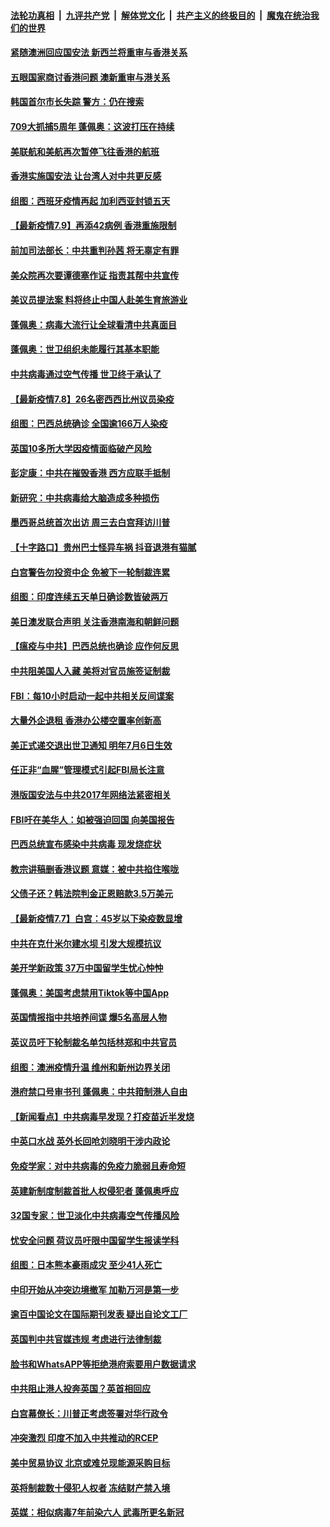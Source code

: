####  [法轮功真相](../../../../basic/blob/master/README.md?t=07092302) &nbsp;|&nbsp; [九评共产党](../../../../9ping.md/blob/master/README.md?t=07092302) &nbsp;|&nbsp; [解体党文化](../../../../jtdwh.md/blob/master/README.md?t=07092302)  &nbsp;|&nbsp; [共产主义的终极目的](../../../../gczydzjmd.md/blob/master/README.md?t=07092302) &nbsp;|&nbsp; [魔鬼在统治我们的世界](../../../../mgztzwmdsj.md/blob/master/README.md?t=07092302) 

#### [紧随澳洲回应国安法 新西兰将重审与香港关系](../pages/nsc418/n12244085.md?t=07092302) 

#### [五眼国家商讨香港问题 澳新重审与港关系](../pages/nsc418/n12244260.md?t=07092302) 

#### [韩国首尔市长失踪 警方：仍在搜索](../pages/nsc418/n12243734.md?t=07092302) 

#### [709大抓捕5周年 蓬佩奥：这波打压在持续](../pages/nsc418/n12243611.md?t=07092302) 

#### [美联航和美航再次暂停飞往香港的航班](../pages/nsc418/n12243607.md?t=07092302) 

#### [香港实施国安法 让台湾人对中共更反感](../pages/nsc418/n12243520.md?t=07092302) 

#### [组图：西班牙疫情再起 加利西亚封锁五天](../pages/nsc418/n12241508.md?t=07092302) 

#### [【最新疫情7.9】再添42病例 香港重施限制](../pages/nsc418/n12242776.md?t=07092302) 

#### [前加司法部长：中共重判孙茜 将无辜定有罪](../pages/nsc418/n12242297.md?t=07092302) 

#### [美众院再次要谭德塞作证 指责其帮中共宣传](../pages/nsc418/n12242500.md?t=07092302) 

#### [美议员提法案 料将终止中国人赴美生育旅游业](../pages/nsc418/n12242470.md?t=07092302) 

#### [蓬佩奥：病毒大流行让全球看清中共真面目](../pages/nsc418/n12242486.md?t=07092302) 

#### [蓬佩奥：世卫组织未能履行其基本职能](../pages/nsc418/n12242263.md?t=07092302) 

#### [中共病毒通过空气传播 世卫终于承认了](../pages/nsc418/n12241930.md?t=07092302) 

#### [【最新疫情7.8】26名密西西比州议员染疫](../pages/nsc418/n12239975.md?t=07092302) 

#### [组图：巴西总统确诊 全国逾166万人染疫](../pages/nsc418/n12240754.md?t=07092302) 

#### [英国10多所大学因疫情面临破产风险](../pages/nsc418/n12241724.md?t=07092302) 

#### [彭定康：中共在摧毁香港 西方应联手抵制](../pages/nsc418/n12241830.md?t=07092302) 

#### [新研究：中共病毒给大脑造成多种损伤](../pages/nsc418/n12241750.md?t=07092302) 

#### [墨西哥总统首次出访 周三去白宫拜访川普](../pages/nsc418/n12241397.md?t=07092302) 

#### [【十字路口】贵州巴士怪异车祸 抖音退港有猫腻](../pages/nsc418/n12240298.md?t=07092302) 

#### [白宫警告勿投资中企 免被下一轮制裁连累](../pages/nsc418/n12241334.md?t=07092302) 

#### [组图：印度连续五天单日确诊数皆破两万](../pages/nsc418/n12238724.md?t=07092302) 

#### [美日澳发联合声明 关注香港南海和朝鲜问题](../pages/nsc418/n12240998.md?t=07092302) 

#### [【瘟疫与中共】巴西总统也确诊 应作何反思](../pages/nsc418/n12240166.md?t=07092302) 

#### [中共阻美国人入藏 美将对官员施签证制裁](../pages/nsc418/n12240452.md?t=07092302) 

#### [FBI：每10小时启动一起中共相关反间谍案](../pages/nsc418/n12239799.md?t=07092302) 

#### [大量外企退租 香港办公楼空置率创新高](../pages/nsc418/n12240111.md?t=07092302) 

#### [美正式递交退出世卫通知 明年7月6日生效](../pages/nsc418/n12239902.md?t=07092302) 

#### [任正非“血腥”管理模式引起FBI局长注意](../pages/nsc418/n12239966.md?t=07092302) 

#### [港版国安法与中共2017年网络法紧密相关](../pages/nsc418/n12239427.md?t=07092302) 

#### [FBI吁在美华人：如被强迫回国 向美国报告](../pages/nsc418/n12239450.md?t=07092302) 

#### [巴西总统宣布感染中共病毒 现发烧症状](../pages/nsc418/n12239468.md?t=07092302) 

#### [教宗讲稿删香港议题 意媒：被中共掐住喉咙](../pages/nsc418/n12239424.md?t=07092302) 

#### [父债子还？韩法院判金正恩赔款3.5万美元](../pages/nsc418/n12239338.md?t=07092302) 

#### [【最新疫情7.7】白宫：45岁以下染疫数显增](../pages/nsc418/n12237581.md?t=07092302) 

#### [中共在克什米尔建水坝 引发大规模抗议](../pages/nsc418/n12239209.md?t=07092302) 

#### [美开学新政策 37万中国留学生忧心忡忡](../pages/nsc418/n12239233.md?t=07092302) 

#### [蓬佩奥：美国考虑禁用Tiktok等中国App](../pages/nsc418/n12238644.md?t=07092302) 

#### [英国情报指中共培养间谍 爆5名高层人物](../pages/nsc418/n12238557.md?t=07092302) 

#### [英议员吁下轮制裁名单包括林郑和中共官员](../pages/nsc418/n12238655.md?t=07092302) 

#### [组图：澳洲疫情升温 维州和新州边界关闭](../pages/nsc418/n12236420.md?t=07092302) 

#### [港府禁口号审书刊 蓬佩奥：中共箝制港人自由](../pages/nsc418/n12238057.md?t=07092302) 

#### [【新闻看点】中共病毒早发现？打疫苗近半发烧](../pages/nsc418/n12237234.md?t=07092302) 

#### [中英口水战 英外长回呛刘晓明干涉内政论](../pages/nsc418/n12237345.md?t=07092302) 

#### [免疫学家：对中共病毒的免疫力脆弱且寿命短](../pages/nsc418/n12237337.md?t=07092302) 

#### [英建新制度制裁首批人权侵犯者 蓬佩奥呼应](../pages/nsc418/n12237281.md?t=07092302) 

#### [32国专家：世卫淡化中共病毒空气传播风险](../pages/nsc418/n12237248.md?t=07092302) 

#### [忧安全问题 荷议员吁限中国留学生报读学科](../pages/nsc418/n12236937.md?t=07092302) 

#### [组图：日本熊本豪雨成灾 至少41人死亡](../pages/nsc418/n12235775.md?t=07092302) 

#### [中印开始从冲突边境撤军 加勒万河是第一步](../pages/nsc418/n12236708.md?t=07092302) 

#### [逾百中国论文在国际期刊发表 疑出自论文工厂](../pages/nsc418/n12236843.md?t=07092302) 

#### [英国判中共官媒违规 考虑进行法律制裁](../pages/nsc418/n12236722.md?t=07092302) 

#### [脸书和WhatsAPP等拒绝港府索要用户数据请求](../pages/nsc418/n12236669.md?t=07092302) 

#### [中共阻止港人投奔英国？英首相回应](../pages/nsc418/n12236576.md?t=07092302) 

#### [白宫幕僚长：川普正考虑签署对华行政令](../pages/nsc418/n12236557.md?t=07092302) 

#### [冲突激烈 印度不加入中共推动的RCEP](../pages/nsc418/n12236439.md?t=07092302) 

#### [美中贸易协议 北京或难兑现能源采购目标](../pages/nsc418/n12236355.md?t=07092302) 

#### [英将制裁数十侵犯人权者 冻结财产禁入境](../pages/nsc418/n12235718.md?t=07092302) 

#### [英媒：相似病毒7年前染六人 武毒所更名新冠](../pages/nsc418/n12235338.md?t=07092302) 

